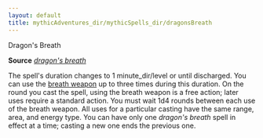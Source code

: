 ```yaml
---
layout: default
title: mythicAdventures_dir/mythicSpells_dir/dragonsBreath
---
```

Dragon's Breath

**Source** [_dragon's breath_](../advanced_dir/spells_dir/dragonSBreath#_dragon's-breath)

The spell's duration changes to 1 minute_dir/level or until discharged. You can use the [breath weapon](../monsters_dir/universalMonsterRules#_breath-weapon) up to three times during this duration. On the round you cast the spell, using the breath weapon is a free action; later uses require a standard action. You must wait 1d4 rounds between each use of the breath weapon. All uses for a particular casting have the same range, area, and energy type. You can have only one _dragon's breath_ spell in effect at a time; casting a new one ends the previous one.


